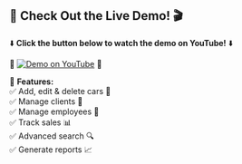 ## 🚀 Check Out the Live Demo! 🎬  

⬇️ **Click the button below to watch the demo on YouTube!** ⬇️  

🎥 [![Demo on YouTube](https://img.shields.io/badge/Watch%20Demo-FF0000?style=for-the-badge&logo=youtube&logoColor=white)](https://www.youtube.com/watch?v=ODMvlx0onoI&t=4s) 🎥

🎯 **Features:**  
✅ Add, edit & delete cars 🚗  
✅ Manage clients 👥  
✅ Manage employees 👥  
✅ Track sales 📊  
✅ Advanced search 🔍  
✅ Generate reports 📈  
